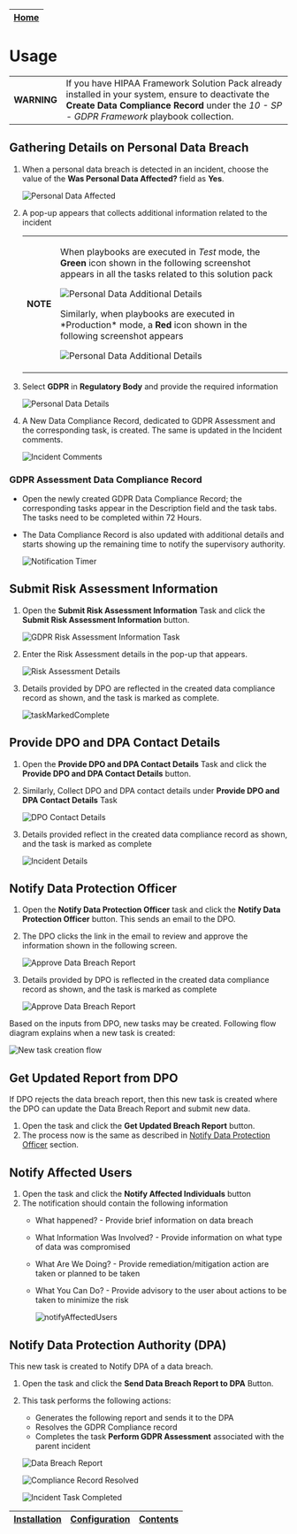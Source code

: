 | [Home](../README.md) |
|----------------------|

# Usage

<table>
    <tr>
        <td><strong>WARNING</strong></td>
        <td>If you have HIPAA Framework Solution Pack already installed in your system, ensure to deactivate the <strong>Create Data Compliance Record</strong> under the <em>10 - SP - GDPR Framework</em> playbook collection.</td>
    </tr>
</table>

## Gathering Details on Personal Data Breach

1. When a personal data breach is detected in an incident, choose the value of the **Was Personal Data Affected?** field as **Yes**.

    ![Personal Data Affected](./res/personal-data-affected.png)

2. A pop-up appears that collects additional information related to the incident

    <table>
        <tr>
            <td><strong>NOTE</strong></td>
            <td><p>When playbooks are executed in <em>Test</em> mode, the <strong>Green</strong> icon shown in the following screenshot appears in all the tasks related to this solution pack</p>
                <p><img src="./res/personal-data-additional-details.png" alt="Personal Data Additional Details"></p>
                <p>Similarly, when playbooks are executed in *Production* mode, a <strong>Red</strong> icon shown in the following screenshot appears</p>
                <p><img src="./res/personal-data-additional-details-prod.png" alt="Personal Data Additional Details"></p>
            </td>
        </tr>
    </table>

3. Select **GDPR** in **Regulatory Body** and provide the required information

    ![Personal Data Details](./res/personal-data-details.png)

4. A New Data Compliance Record, dedicated to GDPR Assessment and the corresponding task, is created. The same is updated in the Incident comments.

    ![Incident Comments](./res/incident-comments.png)

### GDPR Assessment Data Compliance Record

- Open the newly created GDPR Data Compliance Record; the corresponding tasks appear in the Description field and the task tabs. The tasks need to be completed within 72 Hours.

- The Data Compliance Record is also updated with additional details and starts showing up the remaining time to notify the supervisory authority.

    ![Notification Timer](./res/notification-timer.png)

## Submit Risk Assessment Information

1. Open the **Submit Risk Assessment Information** Task and click the **Submit Risk Assessment Information** button.

    ![GDPR Risk Assessment Information Task](./res/gdpr-risk-assessment-information-task.png)

2. Enter the Risk Assessment details in the pop-up that appears.

    ![Risk Assessment Details](./res/risk-assessment-details.png)

3. Details provided by DPO are reflected in the created data compliance record as shown, and the task is marked as complete.

    ![taskMarkedComplete](./res/task-marked-complete.png)

## Provide DPO and DPA Contact Details

1. Open the **Provide DPO and DPA Contact Details** Task and click the **Provide DPO and DPA Contact Details** button.

2. Similarly, Collect DPO and DPA contact details under **Provide DPO and DPA Contact Details** Task

    ![DPO Contact Details](./res/dpo-contact.png)

3. Details provided reflect in the created data compliance record as shown, and the task is marked as complete

    ![Incident Details](./res/incident-details.png)

## Notify Data Protection Officer

1. Open the **Notify Data Protection Officer** task and click the **Notify Data Protection Officer** button. This sends an email to the DPO.

2. The DPO clicks the link in the email to review and approve the information shown in the following screen.

    ![Approve Data Breach Report](./res/approve-data-breach-report.png)
  
3. Details provided by DPO is reflected in the created data compliance record as shown, and the task is marked as complete

    ![Approve Data Breach Report](./res/dpo-assessment-details.png)

Based on the inputs from DPO, new tasks may be created. Following flow diagram explains when a new task is created:

![New task creation flow](./res/task-creation-flow.svg)

## Get Updated Report from DPO

If DPO rejects the data breach report, then this new task is created where the DPO can update the Data Breach Report and submit new data.

1. Open the task and click the **Get Updated Breach Report** button.
2. The process now is the same as described in [Notify Data Protection Officer](#notify-data-protection-officer) section.

## Notify Affected Users

1. Open the task and click the **Notify Affected Individuals** button
2. The notification should contain the following information
    - What happened? - Provide brief information on data breach
    - What Information Was Involved? - Provide information on what type of data was compromised
    - What Are We Doing? - Provide remediation/mitigation action are taken or planned to be taken
    - What You Can Do? - Provide advisory to the user about actions to be taken to minimize the risk

        ![notifyAffectedUsers](./res/notify-affected-users.png)

## Notify Data Protection Authority (DPA)

This new task is created to Notify DPA of a data breach.

1. Open the task and click the **Send Data Breach Report to DPA** Button.
2. This task performs the following actions:
    - Generates the following report and sends it to the DPA
    - Resolves the GDPR Compliance record
    - Completes the task **Perform GDPR Assessment** associated with the parent incident

    ![Data Breach Report](./res/data-breach-report.png)

    ![Compliance Record Resolved](./res/resolve-incident.png) 

    ![Incident Task Completed](./res/incident-task-completed.png)

| [Installation](./setup.md#installation) | [Configuration](./setup.md#configuration) | [Contents](./contents.md) |
|-----------------------------------------|-------------------------------------------|---------------------------|